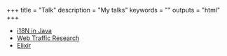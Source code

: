 +++
title = "Talk"
description = "My talks"
keywords = ""
outputs = "html"
+++

- [i18N in Java](https://talk.bmpi.dev/2021/i18n-java)
- [Web Traffic Research](https://talk.bmpi.dev/2020/web-traffic-research)
- [Elixir](https://talk.bmpi.dev/2019/elixir)
